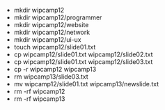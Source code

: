 - mkdir wipcamp12
- mkdir wipcamp12/programmer
- mkdir wipcamp12/website
- mkdir wipcamp12/network
- mkdir wipcamp12/ui-ux
- touch wipcamp12/slide01.txt
- cp wipcamp12/slide01.txt wipcamp12/slide02.txt
- cp wipcamp12/slide01.txt wipcamp12/slide03.txt
- cp -r wipcamp12 wipcamp13 
- rm wipcamp13/slide03.txt
- mv wipcamp12/slide01.txt wipcamp13/newslide.txt
- rm -rf wipcamp12
- rm -rf wipcamp13